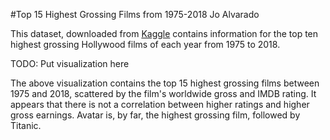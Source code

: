 #Top 15 Highest Grossing Films from 1975-2018
Jo Alvarado

This dataset, downloaded from [Kaggle](https://www.kaggle.com/bidyutchanda/top-10-highest-grossing-films-19752018) contains information for the top ten highest grossing Hollywood films of each year from 1975 to 2018.

TODO: Put visualization here

The above visualization contains the top 15 highest grossing films between 1975 and 2018, scattered by the film's worldwide gross and IMDB rating. It appears that there is not a correlation between higher ratings and higher gross earnings. Avatar is, by far, the highest grossing film, followed by Titanic.
